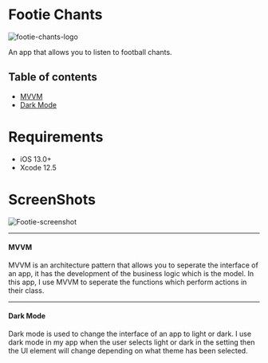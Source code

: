 # Footie Chants

![footie-chants-logo](https://user-images.githubusercontent.com/36420903/119168278-a8fd6800-ba58-11eb-8f38-2d3ba1971bff.png)

An app that allows you to listen to football chants.

## Table of contents
* [MVVM](#MVVM)
* [Dark Mode](#DarkMode)

# Requirements
* iOS 13.0+
* Xcode 12.5 

# ScreenShots
 ![Footie-screenshot](https://user-images.githubusercontent.com/36420903/119168857-43f64200-ba59-11eb-9494-5434b5d1bc6b.png)


 ---
#### MVVM
MVVM is an architecture pattern that allows you to seperate the interface of an app, it has the development of the business logic which is the model. In this app, I use MVVM to seperate the functions which perform actions in their class.
 
 ---
#### Dark Mode
Dark mode is used to change the interface of an app to light or dark. I use dark mode in my app when the user selects light or dark in the setting then the UI element will change depending on what theme has been selected.
  
  
 
